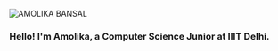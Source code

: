 

<!--
**amolika20424/amolika20424** is a ✨ _special_ ✨ repository because its `README.md` (this file) appears on your GitHub profile.

Here are some ideas to get you started:

- 🔭 I’m currently working on ...
- 🌱 I’m currently learning ...
- 👯 I’m looking to collaborate on ...
- 🤔 I’m looking for help with ...
- 💬 Ask me about ...
- 📫 How to reach me: ...
- 😄 Pronouns: ...
- ⚡ Fun fact: ...
-->
![AMOLIKA BANSAL](https://user-images.githubusercontent.com/88887824/222414964-302aeaff-2fc3-42c4-a4d4-a853f5e427f6.png)

### Hello! I'm Amolika, a Computer Science Junior at IIIT Delhi. 
